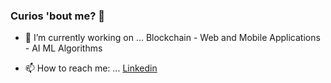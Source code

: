 ### Curios 'bout me? 🤔



- 🔭 I’m currently working on ... Blockchain - Web and Mobile Applications - AI ML Algorithms 

- 📫 How to reach me: ... [Linkedin](https://www.linkedin.com/in/amirdoreh/)


